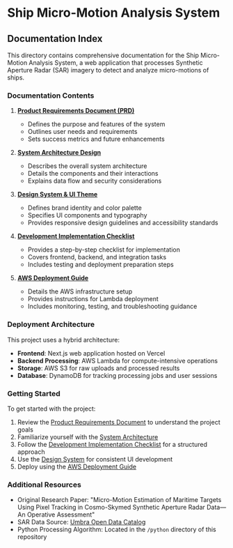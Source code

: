 # Ship Micro-Motion Analysis System
## Documentation Index

This directory contains comprehensive documentation for the Ship Micro-Motion Analysis System, a web application that processes Synthetic Aperture Radar (SAR) imagery to detect and analyze micro-motions of ships.

### Documentation Contents

1. [**Product Requirements Document (PRD)**](product-requirements.md)
   - Defines the purpose and features of the system
   - Outlines user needs and requirements
   - Sets success metrics and future enhancements

2. [**System Architecture Design**](system-architecture.md)
   - Describes the overall system architecture
   - Details the components and their interactions
   - Explains data flow and security considerations

3. [**Design System & UI Theme**](design-system.md)
   - Defines brand identity and color palette
   - Specifies UI components and typography
   - Provides responsive design guidelines and accessibility standards

4. [**Development Implementation Checklist**](dev-checklist.md)
   - Provides a step-by-step checklist for implementation
   - Covers frontend, backend, and integration tasks
   - Includes testing and deployment preparation steps

5. [**AWS Deployment Guide**](aws-deployment.md)
   - Details the AWS infrastructure setup
   - Provides instructions for Lambda deployment
   - Includes monitoring, testing, and troubleshooting guidance

### Deployment Architecture

This project uses a hybrid architecture:
- **Frontend**: Next.js web application hosted on Vercel
- **Backend Processing**: AWS Lambda for compute-intensive operations
- **Storage**: AWS S3 for raw uploads and processed results
- **Database**: DynamoDB for tracking processing jobs and user sessions

### Getting Started

To get started with the project:

1. Review the [Product Requirements Document](product-requirements.md) to understand the project goals
2. Familiarize yourself with the [System Architecture](system-architecture.md)
3. Follow the [Development Implementation Checklist](dev-checklist.md) for a structured approach
4. Use the [Design System](design-system.md) for consistent UI development
5. Deploy using the [AWS Deployment Guide](aws-deployment.md)

### Additional Resources

- Original Research Paper: "Micro-Motion Estimation of Maritime Targets Using Pixel Tracking in Cosmo-Skymed Synthetic Aperture Radar Data—An Operative Assessment"
- SAR Data Source: [Umbra Open Data Catalog](https://umbra.space/open-data/)
- Python Processing Algorithm: Located in the `/python` directory of this repository 